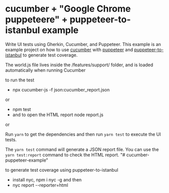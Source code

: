 # cucumber + "Google Chrome puppeteere" + puppeteer-to-istanbul example

Write UI tests using Gherkin, Cucumber, and Puppeteer. This example is an example project on how to use [cucumber](https://github.com/cucumber/cucumber-js) with [puppeteer](https://github.com/GoogleChrome/puppeteer)  and 
[puppeteer-to-istanbul](https://github.com/istanbuljs/puppeteer-to-istanbul) to generate test coverage.

The world.js file lives inside the /features/support/ folder, and is loaded automatically when running Cucumber  

to run the test 
- npx cucumber-js -f json:cucumber_report.json 

or 

- npm test     
- and to open the HTML report   node report.js 

or

Run `yarn` to get the dependencies and then run `yarn test` to execute the UI tests.

The `yarn test` command will generate a JSON report file. You can use the `yarn test:report` command to check the HTML report.
"# cucumber-puppeteer-example" 


to generate test coverage using puppeteer-to-istanbul
- install nyc, npm i nyc -g 
and then 
- nyc report --reporter=html 

